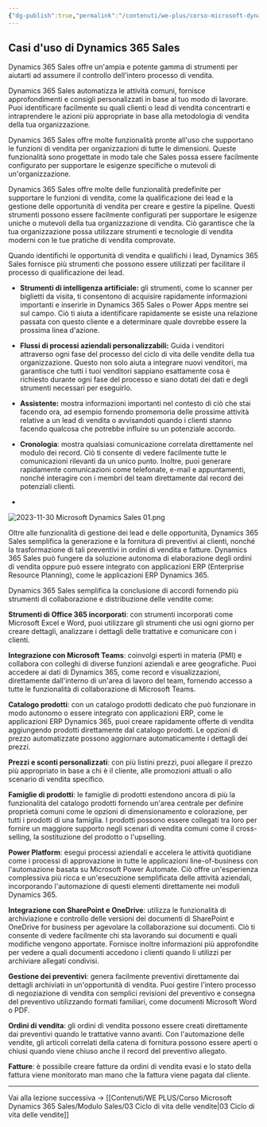 ```yaml
---
{"dg-publish":true,"permalink":"/contenuti/we-plus/corso-microsoft-dynamics-365-sales/modulo-sales/02-casi-d-uso-di-dynamics-365-sales/"}
---
```



## Casi d'uso di Dynamics 365 Sales

Dynamics 365 Sales offre un'ampia e potente gamma di strumenti per aiutarti ad assumere il controllo dell'intero processo di vendita. 

Dynamics 365 Sales automatizza le attività comuni, fornisce approfondimenti e consigli personalizzati in base al tuo modo di lavorare.
Puoi identificare facilmente su quali clienti o lead di vendita concentrarti e intraprendere le azioni più appropriate in base alla metodologia di vendita della tua organizzazione. 

Dynamics 365 Sales offre molte funzionalità pronte all'uso che supportano le funzioni di vendita per organizzazioni di tutte le dimensioni. Queste funzionalità sono progettate in modo tale che Sales possa essere facilmente configurato per supportare le esigenze specifiche o mutevoli di un'organizzazione.

Dynamics 365 Sales offre molte delle funzionalità predefinite per supportare le funzioni di vendita, come la qualificazione dei lead e la gestione delle opportunità di vendita per creare e gestire la pipeline. Questi strumenti possono essere facilmente configurati per supportare le esigenze uniche o mutevoli della tua organizzazione di vendita. Ciò garantisce che la tua organizzazione possa utilizzare strumenti e tecnologie di vendita moderni con le tue pratiche di vendita comprovate.

Quando identifichi le opportunità di vendita e qualifichi i lead, Dynamics 365 Sales fornisce più strumenti che possono essere utilizzati per facilitare il processo di qualificazione dei lead.

- **Strumenti di intelligenza artificiale:** gli strumenti, come lo scanner per biglietti da visita, ti consentono di acquisire rapidamente informazioni importanti e inserirle in Dynamics 365 Sales o Power Apps mentre sei sul campo. Ciò ti aiuta a identificare rapidamente se esiste una relazione passata con questo cliente e a determinare quale dovrebbe essere la prossima linea d'azione.

- **Flussi di processi aziendali personalizzabili:** Guida i venditori attraverso ogni fase del processo del ciclo di vita delle vendite della tua organizzazione. Questo non solo aiuta a integrare nuovi venditori, ma garantisce che tutti i tuoi venditori sappiano esattamente cosa è richiesto durante ogni fase del processo e siano dotati dei dati e degli strumenti necessari per eseguirlo.

- **Assistente:** mostra informazioni importanti nel contesto di ciò che stai facendo ora, ad esempio fornendo promemoria delle prossime attività relative a un lead di vendita o avvisandoti quando i clienti stanno facendo qualcosa che potrebbe influire su un potenziale accordo.

- **Cronologia**: mostra qualsiasi comunicazione correlata direttamente nel modulo dei record. Ciò ti consente di vedere facilmente tutte le comunicazioni rilevanti da un unico punto. Inoltre, puoi generare rapidamente comunicazioni come telefonate, e-mail e appuntamenti, nonché interagire con i membri del team direttamente dal record dei potenziali clienti.
- 
![2023-11-30 Microsoft Dynamics Sales 01.png](/img/user/Allegati/2023-11-30%20Microsoft%20Dynamics%20Sales%2001.png)

Oltre alle funzionalità di gestione dei lead e delle opportunità, Dynamics 365 Sales semplifica la generazione e la fornitura di preventivi ai clienti, nonché la trasformazione di tali preventivi in ordini di vendita e fatture. Dynamics 365 Sales può fungere da soluzione autonoma di elaborazione degli ordini di vendita oppure può essere integrato con applicazioni ERP (Enterprise Resource Planning), come le applicazioni ERP Dynamics 365.

Dynamics 365 Sales semplifica la conclusione di accordi fornendo più strumenti di collaborazione e distribuzione delle vendite come:

**Strumenti di Office 365 incorporati**: con strumenti incorporati come Microsoft Excel e Word, puoi utilizzare gli strumenti che usi ogni giorno per creare dettagli, analizzare i dettagli delle trattative e comunicare con i clienti.

**Integrazione con Microsoft Teams**: coinvolgi esperti in materia (PMI) e collabora con colleghi di diverse funzioni aziendali e aree geografiche. Puoi accedere ai dati di Dynamics 365, come record e visualizzazioni, direttamente dall'interno di un'area di lavoro del team, fornendo accesso a tutte le funzionalità di collaborazione di Microsoft Teams.

**Catalogo prodotti**: con un catalogo prodotti dedicato che può funzionare in modo autonomo o essere integrato con applicazioni ERP, come le applicazioni ERP Dynamics 365, puoi creare rapidamente offerte di vendita aggiungendo prodotti direttamente dal catalogo prodotti. Le opzioni di prezzo automatizzate possono aggiornare automaticamente i dettagli dei prezzi.

**Prezzi e sconti personalizzati**: con più listini prezzi, puoi allegare il prezzo più appropriato in base a chi è il cliente, alle promozioni attuali o allo scenario di vendita specifico.

**Famiglie di prodotti**: le famiglie di prodotti estendono ancora di più la funzionalità del catalogo prodotti fornendo un'area centrale per definire proprietà comuni come le opzioni di dimensionamento e colorazione, per tutti i prodotti di una famiglia. I prodotti possono essere collegati tra loro per fornire un maggiore supporto negli scenari di vendita comuni come il cross-selling, la sostituzione del prodotto o l'upselling.

**Power Platform**: esegui processi aziendali e accelera le attività quotidiane come i processi di approvazione in tutte le applicazioni line-of-business con l'automazione basata su Microsoft Power Automate. Ciò offre un'esperienza complessiva più ricca e un'esecuzione semplificata delle attività aziendali, incorporando l'automazione di questi elementi direttamente nei moduli Dynamics 365.

**Integrazione con SharePoint e OneDrive**: utilizza le funzionalità di archiviazione e controllo delle versioni dei documenti di SharePoint e OneDrive for business per agevolare la collaborazione sui documenti. Ciò ti consente di vedere facilmente chi sta lavorando sui documenti e quali modifiche vengono apportate. Fornisce inoltre informazioni più approfondite per vedere a quali documenti accedono i clienti quando li utilizzi per archiviare allegati condivisi.

**Gestione dei preventivi**: genera facilmente preventivi direttamente dai dettagli archiviati in un'opportunità di vendita. Puoi gestire l'intero processo di negoziazione di vendita con semplici revisioni del preventivo e consegna del preventivo utilizzando formati familiari, come documenti Microsoft Word o PDF.

**Ordini di vendita**: gli ordini di vendita possono essere creati direttamente dai preventivi quando le trattative vanno avanti. Con l'automazione delle vendite, gli articoli correlati della catena di fornitura possono essere aperti o chiusi quando viene chiuso anche il record del preventivo allegato.

**Fatture**: è possibile creare fatture da ordini di vendita evasi e lo stato della fattura viene monitorato man mano che la fattura viene pagata dal cliente.

***

Vai alla lezione successiva → [[Contenuti/WE PLUS/Corso Microsoft Dynamics 365 Sales/Modulo Sales/03 Ciclo di vita delle vendite\|03 Ciclo di vita delle vendite]]

